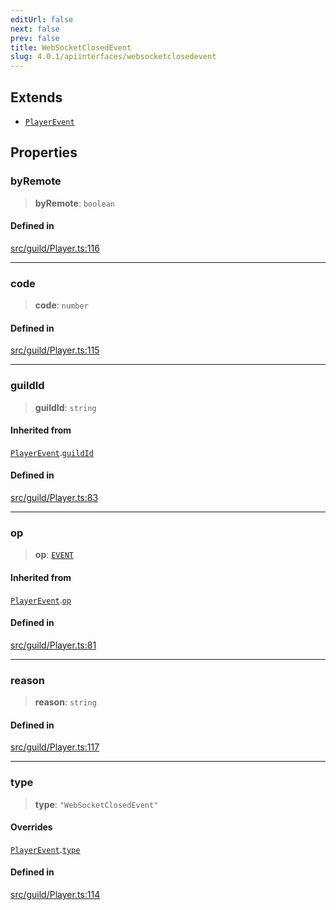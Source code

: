 ```yaml
---
editUrl: false
next: false
prev: false
title: WebSocketClosedEvent
slug: 4.0.1/apiinterfaces/websocketclosedevent
---
```


## Extends

* [`PlayerEvent`](/4.0.1/api/interfaces/playerevent/)

## Properties

### byRemote

> **byRemote**: `boolean`

#### Defined in

[src/guild/Player.ts:116](https://github.com/shipgirlproject/shoukaku/blob/396aa531096eda327ade0f473f9807576e9ae9df/src/guild/Player.ts#L116)

***

### code

> **code**: `number`

#### Defined in

[src/guild/Player.ts:115](https://github.com/shipgirlproject/shoukaku/blob/396aa531096eda327ade0f473f9807576e9ae9df/src/guild/Player.ts#L115)

***

### guildId

> **guildId**: `string`

#### Inherited from

[`PlayerEvent`](/4.0.1/api/interfaces/playerevent/).[`guildId`](/4.0.1/api/interfaces/playerevent/#guildid)

#### Defined in

[src/guild/Player.ts:83](https://github.com/shipgirlproject/shoukaku/blob/396aa531096eda327ade0f473f9807576e9ae9df/src/guild/Player.ts#L83)

***

### op

> **op**: [`EVENT`](/4.0.1/api/namespaces/constants/enumerations/opcodes/#event)

#### Inherited from

[`PlayerEvent`](/4.0.1/api/interfaces/playerevent/).[`op`](/4.0.1/api/interfaces/playerevent/#op)

#### Defined in

[src/guild/Player.ts:81](https://github.com/shipgirlproject/shoukaku/blob/396aa531096eda327ade0f473f9807576e9ae9df/src/guild/Player.ts#L81)

***

### reason

> **reason**: `string`

#### Defined in

[src/guild/Player.ts:117](https://github.com/shipgirlproject/shoukaku/blob/396aa531096eda327ade0f473f9807576e9ae9df/src/guild/Player.ts#L117)

***

### type

> **type**: `"WebSocketClosedEvent"`

#### Overrides

[`PlayerEvent`](/4.0.1/api/interfaces/playerevent/).[`type`](/4.0.1/api/interfaces/playerevent/#type)

#### Defined in

[src/guild/Player.ts:114](https://github.com/shipgirlproject/shoukaku/blob/396aa531096eda327ade0f473f9807576e9ae9df/src/guild/Player.ts#L114)
